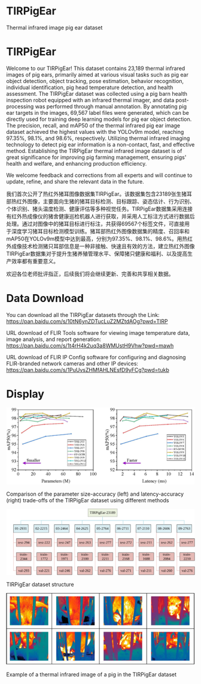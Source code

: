 # TIRPigEar
Thermal infrared image pig ear dataset
# TIRPigEar
Welcome to our TIRPigEar! This dataset contains 23,189 thermal infrared images of pig ears, primarily aimed at various visual tasks such as pig ear object detection, object tracking, pose estimation, behavior recognition, individual identification, pig head temperature detection, and health assessment. The TIRPigEar dataset was collected using a pig barn health inspection robot equipped with an infrared thermal imager, and data post-processing was performed through manual annotation. By annotating pig ear targets in the images, 69,567 label files were generated, which can be directly used for training deep learning models for pig ear object detection. The precision, recall, and mAP50 of the thermal infrared pig ear image dataset achieved the highest values with the YOLOv9m model, reaching 97.35%, 98.1%, and 98.6%, respectively. Utilizing thermal infrared imaging technology to detect pig ear information is a non-contact, fast, and effective method. Establishing the TIRPigEar thermal infrared image dataset is of great significance for improving pig farming management, ensuring pigs' health and welfare, and enhancing production efficiency.

We welcome feedback and corrections from all experts and will continue to update, refine, and share the relevant data in the future.

我们首次公开了热红外猪耳图像数据集TIRPigEar。该数据集包含23189张生猪耳部热红外图像，主要面向生猪的猪耳目标检测、目标跟踪、姿态估计、行为识别、个体识别、猪头温度检测、健康评估等多种视觉任务。TIRPigEar数据集采用连接有红外热成像仪的猪舍健康巡检机器人进行获取，并采用人工标注方式进行数据后处理。通过对图像中的猪耳目标进行标注，共获得69567个标签文件，可直接用于深度学习猪耳目标检测模型训练。猪耳部热红外图像数据集的精度、召回率和mAP50在YOLOv9m模型中达到最高，分别为97.35%、98.1%、98.6%。用热红外成像技术检测猪只耳部信息是一种非接触、快速且有效的方法，建立热红外图像TIRPigEar数据集对于提升生猪养殖管理水平、保障猪只健康和福利、以及提高生产效率都有重要意义。

欢迎各位老师批评指正，后续我们将会继续更新、完善和共享相关数据。

# Data Download
You can download all the TIRPigEar datasets through the Link: https://pan.baidu.com/s/10tN6ynZDTucLuZ2MZtdAOg?pwd=TIRP

URL download of FLIR Tools software for viewing image temperature data, image analysis, and report generation: https://pan.baidu.com/s/1t4rH4k2uq3a8WMUstH9Vhw?pwd=mawh

URL download of FLIR IP Config software for configuring and diagnosing FLIR-branded network cameras and other IP devices: https://pan.baidu.com/s/1PuUvsZHMfAHLNEsfD9yFCg?pwd=tukb

# Display

![Comparison of the parameter size-accuracy (left) and latency-accuracy (right) trade-offs of the TIRPigEar dataset using different methods](https://github.com/maweihong/TIRPigEar/blob/main/images/Comparison%20of%20the%20parameter%20size-accuracy%20(left)%20and%20latency-accuracy%20(right)%20trade-offs%20of%20the%20TIRPigEar%20dataset%20using%20different%20methods.jpg)

Comparison of the parameter size-accuracy (left) and latency-accuracy (right) trade-offs of the TIRPigEar dataset using different methods

![TIRPigEar dataset structure](https://github.com/maweihong/TIRPigEar/blob/main/images/TIRPigEar%20dataset%20structure.svg) 

TIRPigEar dataset structure

![Example of a thermal infrared image of a pig in the TIRPigEar dataset](https://github.com/maweihong/TIRPigEar/blob/main/images/Example%20of%20a%20thermal%20infrared%20image%20of%20a%20pig%20in%20the%20TIRPigEar%20dataset.jpg)

Example of a thermal infrared image of a pig in the TIRPigEar dataset


